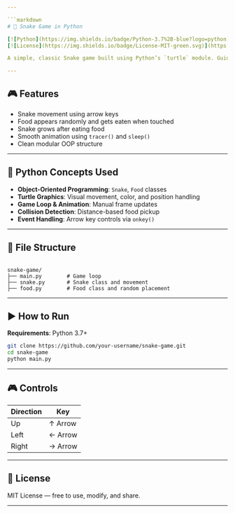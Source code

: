 ```yaml
---

```markdown
# 🐍 Snake Game in Python

[![Python](https://img.shields.io/badge/Python-3.7%2B-blue?logo=python)](https://www.python.org/)
[![License](https://img.shields.io/badge/License-MIT-green.svg)](https://choosealicense.com/licenses/mit/)

A simple, classic Snake game built using Python’s `turtle` module. Guide the snake using arrow keys and eat food to grow — avoid crashing into walls (extendable) or yourself.

---
```


## 🎮 Features

- Snake movement using arrow keys
- Food appears randomly and gets eaten when touched
- Snake grows after eating food
- Smooth animation using `tracer()` and `sleep()`
- Clean modular OOP structure

---

## 🧠 Python Concepts Used

- **Object-Oriented Programming**: `Snake`, `Food` classes
- **Turtle Graphics**: Visual movement, color, and position handling
- **Game Loop & Animation**: Manual frame updates
- **Collision Detection**: Distance-based food pickup
- **Event Handling**: Arrow key controls via `onkey()`

---

## 📁 File Structure

```

snake-game/
├── main.py        # Game loop
├── snake.py       # Snake class and movement
├── food.py        # Food class and random placement

````

---

## ▶️ How to Run

**Requirements**: Python 3.7+

```bash
git clone https://github.com/your-username/snake-game.git
cd snake-game
python main.py
````

---

## 🎮 Controls

| Direction | Key     |
| --------- | ------- |
| Up        | ↑ Arrow |
| Left      | ← Arrow |
| Right     | → Arrow |

---

## 📄 License

MIT License — free to use, modify, and share.

---
